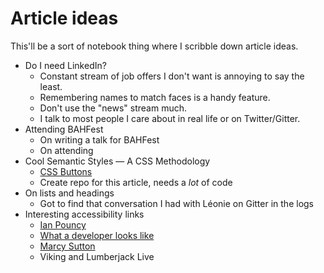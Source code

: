 # Article ideas

This'll be a sort of notebook thing where I scribble down article ideas.

* Do I need LinkedIn?
  * Constant stream of job offers I don't want is annoying to say the least.
  * Remembering names to match faces is a handy feature.
  * Don't use the "news" stream much.
  * I talk to most people I care about in real life or on Twitter/Gitter.
* Attending BAHFest
  * On writing a talk for BAHFest
  * On attending
* Cool Semantic Styles — A CSS Methodology
  * [CSS Buttons](http://codepen.io/Michiel/pen/zvebZO)
  * Create repo for this article, needs a _lot_ of code
* On lists and headings
  * Got to find that conversation I had with Léonie on Gitter in the logs
* Interesting accessibility links
  * [Ian Pouncy](http://ianpouncey.com/)
  * [What a developer looks like](http://marcysutton.com/this-is-what-a-developer-looks-like/)
  * [Marcy Sutton](http://marcysutton.com/)
  * Viking and Lumberjack Live
